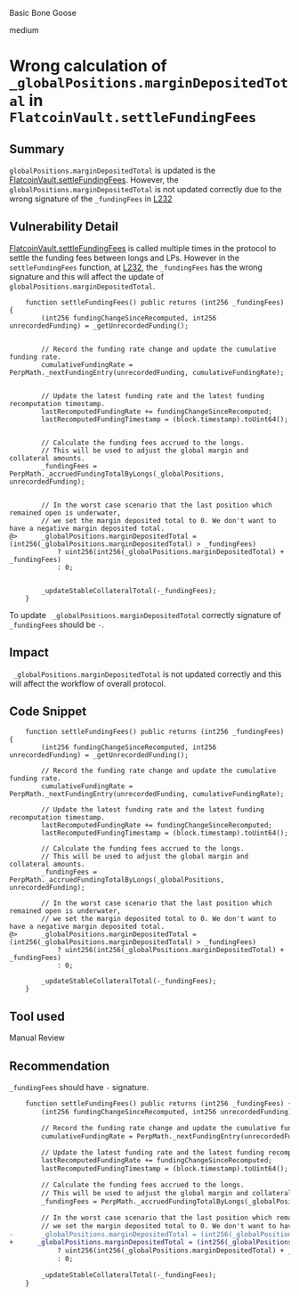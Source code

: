 Basic Bone Goose

medium

# Wrong calculation of `_globalPositions.marginDepositedTotal` in `FlatcoinVault.settleFundingFees`

## Summary
`globalPositions.marginDepositedTotal` is updated is the [FlatcoinVault.settleFundingFees](https://github.com/sherlock-audit/2023-12-flatmoney/blob/bba4f077a64f43fbd565f8983388d0e985cb85db/flatcoin-v1/src/FlatcoinVault.sol#L216). However, the `globalPositions.marginDepositedTotal` is not updated correctly due to the wrong signature of the `_fundingFees` in [L232](https://github.com/sherlock-audit/2023-12-flatmoney/blob/bba4f077a64f43fbd565f8983388d0e985cb85db/flatcoin-v1/src/FlatcoinVault.sol#L232)
## Vulnerability Detail
[FlatcoinVault.settleFundingFees](https://github.com/sherlock-audit/2023-12-flatmoney/blob/bba4f077a64f43fbd565f8983388d0e985cb85db/flatcoin-v1/src/FlatcoinVault.sol#L216) is called multiple times in the protocol to settle the funding fees between longs and LPs.
However in the `settleFundingFees` function, at [L232](https://github.com/sherlock-audit/2023-12-flatmoney/blob/bba4f077a64f43fbd565f8983388d0e985cb85db/flatcoin-v1/src/FlatcoinVault.sol#L232), the `_fundingFees` has the wrong signature and this will affect the update of `globalPositions.marginDepositedTotal`.
```solidity
    function settleFundingFees() public returns (int256 _fundingFees) {
        (int256 fundingChangeSinceRecomputed, int256 unrecordedFunding) = _getUnrecordedFunding();


        // Record the funding rate change and update the cumulative funding rate.
        cumulativeFundingRate = PerpMath._nextFundingEntry(unrecordedFunding, cumulativeFundingRate);


        // Update the latest funding rate and the latest funding recomputation timestamp.
        lastRecomputedFundingRate += fundingChangeSinceRecomputed;
        lastRecomputedFundingTimestamp = (block.timestamp).toUint64();


        // Calculate the funding fees accrued to the longs.
        // This will be used to adjust the global margin and collateral amounts.
        _fundingFees = PerpMath._accruedFundingTotalByLongs(_globalPositions, unrecordedFunding);


        // In the worst case scenario that the last position which remained open is underwater,
        // we set the margin deposited total to 0. We don't want to have a negative margin deposited total.
@>      _globalPositions.marginDepositedTotal = (int256(_globalPositions.marginDepositedTotal) > _fundingFees)
            ? uint256(int256(_globalPositions.marginDepositedTotal) + _fundingFees)
            : 0;


        _updateStableCollateralTotal(-_fundingFees);
    }
```
To update ` _globalPositions.marginDepositedTotal` correctly signature of `_fundingFees` should be `-`.

## Impact
` _globalPositions.marginDepositedTotal` is not updated correctly and this will affect the workflow of overall protocol.
## Code Snippet
```solidity
    function settleFundingFees() public returns (int256 _fundingFees) {
        (int256 fundingChangeSinceRecomputed, int256 unrecordedFunding) = _getUnrecordedFunding();

        // Record the funding rate change and update the cumulative funding rate.
        cumulativeFundingRate = PerpMath._nextFundingEntry(unrecordedFunding, cumulativeFundingRate);

        // Update the latest funding rate and the latest funding recomputation timestamp.
        lastRecomputedFundingRate += fundingChangeSinceRecomputed;
        lastRecomputedFundingTimestamp = (block.timestamp).toUint64();

        // Calculate the funding fees accrued to the longs.
        // This will be used to adjust the global margin and collateral amounts.
        _fundingFees = PerpMath._accruedFundingTotalByLongs(_globalPositions, unrecordedFunding);

        // In the worst case scenario that the last position which remained open is underwater,
        // we set the margin deposited total to 0. We don't want to have a negative margin deposited total.
@>      _globalPositions.marginDepositedTotal = (int256(_globalPositions.marginDepositedTotal) > _fundingFees)
            ? uint256(int256(_globalPositions.marginDepositedTotal) + _fundingFees)
            : 0;

        _updateStableCollateralTotal(-_fundingFees);
    }
```
## Tool used

Manual Review

## Recommendation
`_fundingFees` should have `-` signature.
```diff
    function settleFundingFees() public returns (int256 _fundingFees) {
        (int256 fundingChangeSinceRecomputed, int256 unrecordedFunding) = _getUnrecordedFunding();

        // Record the funding rate change and update the cumulative funding rate.
        cumulativeFundingRate = PerpMath._nextFundingEntry(unrecordedFunding, cumulativeFundingRate);

        // Update the latest funding rate and the latest funding recomputation timestamp.
        lastRecomputedFundingRate += fundingChangeSinceRecomputed;
        lastRecomputedFundingTimestamp = (block.timestamp).toUint64();

        // Calculate the funding fees accrued to the longs.
        // This will be used to adjust the global margin and collateral amounts.
        _fundingFees = PerpMath._accruedFundingTotalByLongs(_globalPositions, unrecordedFunding);

        // In the worst case scenario that the last position which remained open is underwater,
        // we set the margin deposited total to 0. We don't want to have a negative margin deposited total.
-       _globalPositions.marginDepositedTotal = (int256(_globalPositions.marginDepositedTotal) > _fundingFees)
+      _globalPositions.marginDepositedTotal = (int256(_globalPositions.marginDepositedTotal) > -_fundingFees)
            ? uint256(int256(_globalPositions.marginDepositedTotal) + _fundingFees)
            : 0;

        _updateStableCollateralTotal(-_fundingFees);
    }
```